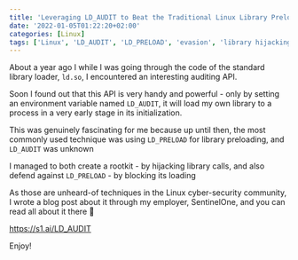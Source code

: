 ```yaml
---
title: 'Leveraging LD_AUDIT to Beat the Traditional Linux Library Preloading Technique - repost'
date: '2022-01-05T01:22:20+02:00'
categories: [Linux]
tags: ['Linux', 'LD_AUDIT', 'LD_PRELOAD', 'evasion', 'library hijacking', 'preloading', 'ld.so']
---
```

About a year ago I while I was going through the code of the standard library loader, `ld.so`, I encountered an interesting auditing API.

Soon I found out that this API is very handy and powerful - only by setting an environment variable named `LD_AUDIT`, it will load my own library to a process in a very early stage in its initialization.

This was genuinely fascinating for me because up until then, the most commonly used technique was using `LD_PRELOAD` for library preloading, and `LD_AUDIT` was unknown

I managed to both create a rootkit - by hijacking library calls, and also defend against `LD_PRELOAD` - by blocking its loading

As those are unheard-of techniques in the Linux cyber-security community, I wrote a blog post about it through my employer, SentinelOne, and you can read all about it there 🙂

<https://s1.ai/LD_AUDIT>

Enjoy!
